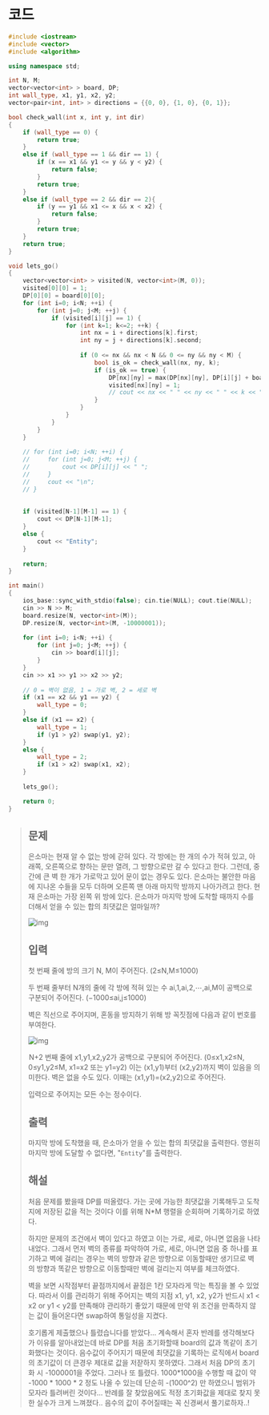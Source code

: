 # 코드

```c++
#include <iostream>
#include <vector>
#include <algorithm>

using namespace std;

int N, M;
vector<vector<int> > board, DP;
int wall_type, x1, y1, x2, y2;
vector<pair<int, int> > directions = {{0, 0}, {1, 0}, {0, 1}};

bool check_wall(int x, int y, int dir)
{
    if (wall_type == 0) {
        return true;
    }
    else if (wall_type == 1 && dir == 1) {
        if (x == x1 && y1 <= y && y < y2) {
            return false;
        }
        return true;
    }
    else if (wall_type == 2 && dir == 2){
        if (y == y1 && x1 <= x && x < x2) {
            return false;
        }
        return true;
    }
    return true;
}

void lets_go()
{
    vector<vector<int> > visited(N, vector<int>(M, 0));
    visited[0][0] = 1;
    DP[0][0] = board[0][0];
    for (int i=0; i<N; ++i) {
        for (int j=0; j<M; ++j) {
            if (visited[i][j] == 1) {
                for (int k=1; k<=2; ++k) {
                    int nx = i + directions[k].first;
                    int ny = j + directions[k].second;
                    
                    if (0 <= nx && nx < N && 0 <= ny && ny < M) {
                        bool is_ok = check_wall(nx, ny, k);
                        if (is_ok == true) {
                            DP[nx][ny] = max(DP[nx][ny], DP[i][j] + board[nx][ny]);
                            visited[nx][ny] = 1;
                            // cout << nx << " " << ny << " " << k << " " << DP[nx][ny] << "\n";
                        }
                    }
                }
            }
        }
    }
    
    // for (int i=0; i<N; ++i) {
    //     for (int j=0; j<M; ++j) {
    //         cout << DP[i][j] << " ";
    //     }
    //     cout << "\n";
    // }
    
    
    if (visited[N-1][M-1] == 1) {
        cout << DP[N-1][M-1];
    }
    else {
        cout << "Entity";
    }
    
    return;
}

int main()
{
    ios_base::sync_with_stdio(false); cin.tie(NULL); cout.tie(NULL);
    cin >> N >> M;
    board.resize(N, vector<int>(M));
    DP.resize(N, vector<int>(M, -10000001));
    
    for (int i=0; i<N; ++i) {
        for (int j=0; j<M; ++j) {
            cin >> board[i][j];
        }
    }
    cin >> x1 >> y1 >> x2 >> y2;
    
    // 0 = 벽이 없음, 1 = 가로 벽, 2 = 세로 벽
    if (x1 == x2 && y1 == y2) {
        wall_type = 0;
    }
    else if (x1 == x2) {
        wall_type = 1;
        if (y1 > y2) swap(y1, y2);
    }
    else {
        wall_type = 2;
        if (x1 > x2) swap(x1, x2);
    }
    
    lets_go();

    return 0;
}

```



> ## 문제
>
> 은소마는 현재 알 수 없는 방에 갇혀 있다. 각 방에는 한 개의 수가 적혀 있고, 아래쪽, 오른쪽으로 향하는 문만 열려, 그 방향으로만 갈 수 있다고 한다. 그런데, 중간에 큰 벽 한 개가 가로막고 있어 문이 없는 경우도 있다. 은소마는 불안한 마음에 지나온 수들을 모두 더하며 오른쪽 맨 아래 마지막 방까지 나아가려고 한다. 현재 은소마는 가장 왼쪽 위 방에 있다. 은소마가 마지막 방에 도착할 때까지 수를 더해서 얻을 수 있는 합의 최댓값은 얼마일까?
>
> ![img](https://upload.acmicpc.net/f5fe97d5-f413-42d7-89d1-092be008191a/-/crop/844x561/62,90/-/preview/)
>
> ## 입력
>
> 첫 번째 줄에 방의 크기 N, M이 주어진다. (2≤N,M≤1000)
>
> 두 번째 줄부터 N개의 줄에 각 방에 적혀 있는 수 ai,1,ai,2,⋯,ai,M이 공백으로 구분되어 주어진다. (−1000≤ai,j≤1000)
>
> 벽은 직선으로 주어지며, 혼동을 방지하기 위해 방 꼭짓점에 다음과 같이 번호를 부여한다.
>
> ![img](https://upload.acmicpc.net/7f6cdb36-3728-41e2-833f-381a428ea547/-/crop/865x576/74,87/-/preview/)
>
>  N+2 번째 줄에 x1,y1,x2,y2가 공백으로 구분되어 주어진다. (0≤x1,x2≤N, 0≤y1,y2≤M, x1=x2 또는 y1=y2) 이는 (x1,y1)부터 (x2,y2)까지 벽이 있음을 의미한다. 벽은 없을 수도 있다. 이때는 (x1,y1)=(x2,y2)으로 주어진다.
>
> 입력으로 주어지는 모든 수는 정수이다.
>
> ## 출력
>
> 마지막 방에 도착했을 때, 은소마가 얻을 수 있는 합의 최댓값을 출력한다. 영원히 마지막 방에 도달할 수 없다면, "`Entity`"를 출력한다.
>
> ## 해설
>
> 처음 문제를 봤을때 DP를 떠올렸다. 가는 곳에 가능한 최댓값을 기록해두고 도착지에 저장된 값을 적는 것이다 이를 위해 N*M 행렬을 순회하며 기록하기로 하였다.
>
> 하지만 문제의 조건에서 벽이 있다고 하였고 이는 가로, 세로, 아니면 없음을 나타내었다. 그래서 먼저 벽의 종류를 파악하여 가로, 세로, 아니면 없음 중 하나를 표기하고 벽에 걸리는 경우는 벽의 방향과 같은 방향으로 이동할때만 생기므로 벽의 방향과 똑같은 방향으로 이동할때만 벽에 걸리는지 여부를 체크하였다.
>
> 벽을 보면 시작점부터 끝점까지에서 끝점은 1칸 모자라게 막는 특징을 볼 수 있었다. 따라서 이를 관리하기 위해 주어지는 벽의 지점 x1, y1, x2, y2가 반드시 x1 < x2 or y1 < y2를 만족해야 관리하기 좋았기 때문에 만약 위 조건을 만족하지 않는 값이 들어온다면 swap하여 통일성을 지켰다.
>
> 호기롭게 제출했으나 틀렸습니다를 받았다... 계속해서 혼자 반례를 생각해보다가 이유를 알아내었는데 바로 DP를 처음 초기화할때 board의 값과 똑같이 초기화했다는 것이다. 음수값이 주어지기 때문에 최댓값을 기록하는 로직에서 board의 초기값이 더 큰경우 제대로 값을 저잗하지 못하였다. 그래서 처음 DP의 초기화 시 -1000001을 주었다. 그러나 또 틀렸다. 1000*1000을 수행할 때 값이 약 -1000 * 1000 * 2 정도 나올 수 있는데 단순히 -(1000^2) 만 하였으니 범위가 모자라 틀려버린 것이다... 반례를 잘 찾았음에도 적정 초기화값을 제대로 찾지 못한 실수가 크게 느껴졌다.. 음수의 값이 주어질때는 꼭 신경써서 풀기로하자..!
